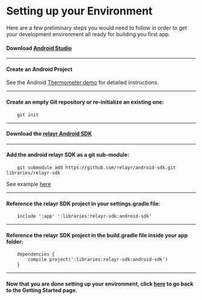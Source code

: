 # Setting up your Environment

Here are a few preliminary steps you would need to follow in order to get your development environment all ready for building you first app. 

#### Download [Android Studio](https://developer.android.com/sdk/installing/studio.html)

----------

#### Create an Android Project 

See the Android [Thermometer demo](https://github.com/relayr/android-demo-apps/commit/3e33f01c7e693e5ee0f9884dea8218731b8c9c8b) for detailed instructions. 

----------


#### Create an empty Git repository or re-initialize an existing one:
	    
	    git init

----------

	    
#### Download the [relayr Android SDK](https://developer.relayr.io/dashboard/sdk) 

----------


####  Add the android relayr SDK as a git sub-module: 
  
	    git submodule add https://github.com/relayr/android-sdk.git libraries/relayr-sdk

See example [here](https://github.com/relayr/android-demo-apps/commit/f2c17c6a9a20f0c0e1f12cf8c38c2afd5ed4449d) 


----------

	   
####  Reference the relayr SDK project in your settings.gradle file: 
	    
	    include ':app' ':libraries:relayr-sdk:android-sdk'


----------

	    
####  Reference the relayr SDK project in the build.gradle file inside your app folder:
	    
	    dependencies {
	        compile project(':libraries:relayr-sdk:android-sdk')
	    }


----------

#### Now that you are done setting up your environment, click [here](http://t) to go back to the Getting Started page.